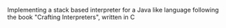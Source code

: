 Implementing a stack based interpreter for a Java like language following the book "Crafting Interpreters", written in C
